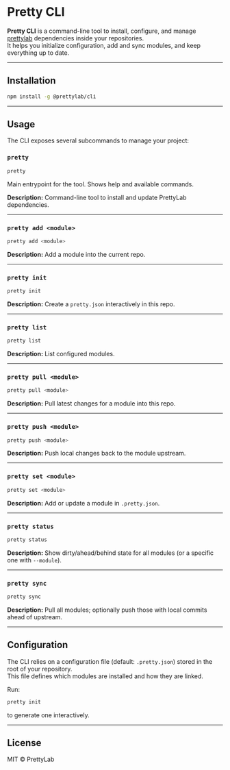 # Pretty CLI

**Pretty CLI** is a command-line tool to install, configure, and manage [prettylab](https://github.com/prettylab) dependencies inside your repositories.  
It helps you initialize configuration, add and sync modules, and keep everything up to date.

---

## Installation

```bash
npm install -g @prettylab/cli
```

---

## Usage

The CLI exposes several subcommands to manage your project:

### `pretty`

```bash
pretty
```

Main entrypoint for the tool. Shows help and available commands.

**Description:** Command-line tool to install and update PrettyLab dependencies.

---

### `pretty add <module>`

```bash
pretty add <module>
```

**Description:** Add a module into the current repo.

---

### `pretty init`

```bash
pretty init
```

**Description:** Create a `pretty.json` interactively in this repo.

---

### `pretty list`

```bash
pretty list
```

**Description:** List configured modules.

---

### `pretty pull <module>`

```bash
pretty pull <module>
```

**Description:** Pull latest changes for a module into this repo.

---

### `pretty push <module>`

```bash
pretty push <module>
```

**Description:** Push local changes back to the module upstream.

---

### `pretty set <module>`

```bash
pretty set <module>
```

**Description:** Add or update a module in `.pretty.json`.

---

### `pretty status`

```bash
pretty status
```

**Description:** Show dirty/ahead/behind state for all modules (or a specific one with `--module`).

---

### `pretty sync`

```bash
pretty sync
```

**Description:** Pull all modules; optionally push those with local commits ahead of upstream.

---

## Configuration

The CLI relies on a configuration file (default: `.pretty.json`) stored in the root of your repository.  
This file defines which modules are installed and how they are linked.

Run:

```bash
pretty init
```

to generate one interactively.

---

## License

MIT © PrettyLab
